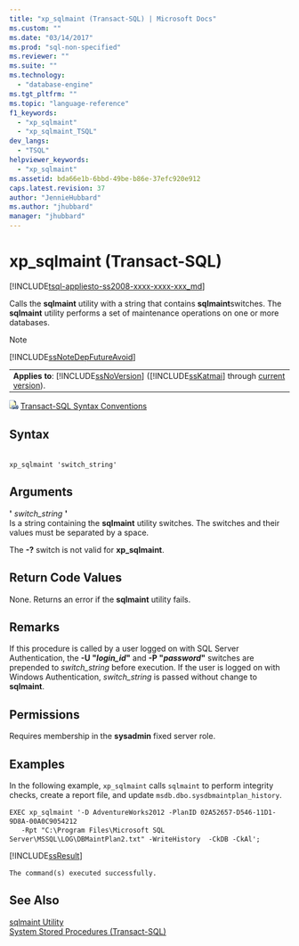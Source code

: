 ```yaml
---
title: "xp_sqlmaint (Transact-SQL) | Microsoft Docs"
ms.custom: ""
ms.date: "03/14/2017"
ms.prod: "sql-non-specified"
ms.reviewer: ""
ms.suite: ""
ms.technology: 
  - "database-engine"
ms.tgt_pltfrm: ""
ms.topic: "language-reference"
f1_keywords: 
  - "xp_sqlmaint"
  - "xp_sqlmaint_TSQL"
dev_langs: 
  - "TSQL"
helpviewer_keywords: 
  - "xp_sqlmaint"
ms.assetid: bda66e1b-6bbd-49be-b86e-37efc920e912
caps.latest.revision: 37
author: "JennieHubbard"
ms.author: "jhubbard"
manager: "jhubbard"
---
```

# xp_sqlmaint (Transact-SQL)
[!INCLUDE[tsql-appliesto-ss2008-xxxx-xxxx-xxx_md](../../includes/tsql-appliesto-ss2008-xxxx-xxxx-xxx-md.md)]

  Calls the **sqlmaint** utility with a string that contains **sqlmaint**switches. The **sqlmaint** utility performs a set of maintenance operations on one or more databases.  
  
> [!NOTE]  
>  [!INCLUDE[ssNoteDepFutureAvoid](../../includes/ssnotedepfutureavoid-md.md)]  
  
||  
|-|  
|**Applies to**: [!INCLUDE[ssNoVersion](../../includes/ssnoversion-md.md)] ([!INCLUDE[ssKatmai](../../includes/sskatmai-md.md)] through [current version](http://go.microsoft.com/fwlink/p/?LinkId=299658)).|  
  
 ![Topic link icon](../../database-engine/configure-windows/media/topic-link.gif "Topic link icon") [Transact-SQL Syntax Conventions](../../t-sql/language-elements/transact-sql-syntax-conventions-transact-sql.md)  
  
## Syntax  
  
```  
  
xp_sqlmaint 'switch_string'     
```  
  
## Arguments  
 **'** *switch_string* **'**  
 Is a string containing the **sqlmaint** utility switches. The switches and their values must be separated by a space.  
  
 The **-?** switch is not valid for **xp_sqlmaint**.  
  
## Return Code Values  
 None. Returns an error if the **sqlmaint** utility fails.  
  
## Remarks  
 If this procedure is called by a user logged on with SQL Server Authentication, the **-U "***login_id***"** and **-P "***password***"** switches are prepended to *switch_string* before execution. If the user is logged on with Windows Authentication, *switch_string* is passed without change to **sqlmaint**.  
  
## Permissions  
 Requires membership in the **sysadmin** fixed server role.  
  
## Examples  
 In the following example, `xp_sqlmaint` calls `sqlmaint` to perform integrity checks, create a report file, and update `msdb.dbo.sysdbmaintplan_history`.  
  
```  
EXEC xp_sqlmaint '-D AdventureWorks2012 -PlanID 02A52657-D546-11D1-9D8A-00A0C9054212   
   -Rpt "C:\Program Files\Microsoft SQL Server\MSSQL\LOG\DBMaintPlan2.txt" -WriteHistory  -CkDB -CkAl';   
```  
  
 [!INCLUDE[ssResult](../../includes/ssresult-md.md)]  
  
```  
The command(s) executed successfully.  
```  
  
## See Also  
 [sqlmaint Utility](../../tools/sqlmaint-utility.md)   
 [System Stored Procedures &#40;Transact-SQL&#41;](../../relational-databases/system-stored-procedures/system-stored-procedures-transact-sql.md)  
  
  